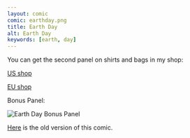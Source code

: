 ```yaml
---
layout: comic
comic: earthday.png
title: Earth Day
alt: Earth Day
keywords: [earth, day]
---
```


You can get the second panel on shirts and bags in my shop:

[US shop](https://shop.spreadshirt.com/lolnein/)

[EU shop](https://shop.spreadshirt.de/lolnein)



Bonus Panel:

![Earth Day Bonus Panel](/images/earthday_bonus.png)

[Here](/images/earthday_old.png) is the old version of this comic.